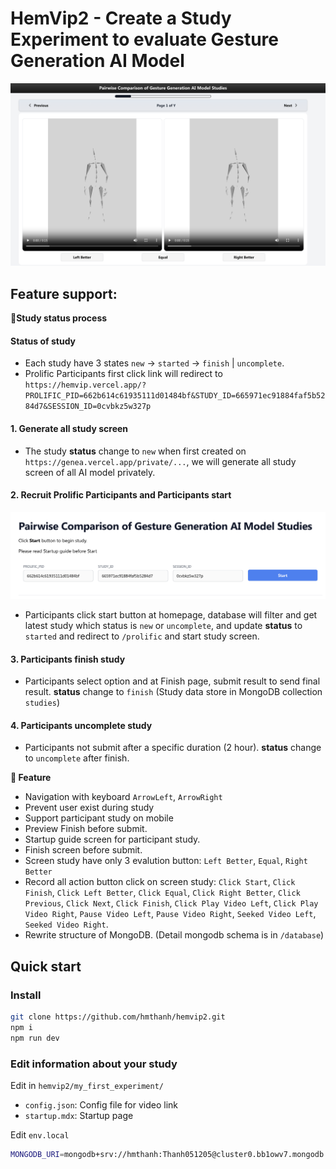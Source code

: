 # HemVip2 - Create a Study Experiment to evaluate Gesture Generation AI Model

![image sample](./image.png)

## Feature support:

**🚩Study status process**

#### Status of study

- Each study have 3 states `new` -> `started` -> `finish` | `uncomplete`.
- Prolific Participants first click link will redirect to `https://hemvip.vercel.app/?PROLIFIC_PID=662b614c61935111d01484bf&STUDY_ID=665971ec91884faf5b5284d7&SESSION_ID=0cvbkz5w327p`

#### 1. Generate all study screen

- The study **status** change to `new` when first created on `https://genea.vercel.app/private/...`, we will generate all study screen of all AI model privately.

#### 2. Recruit Prolific Participants and Participants start

![start_homepage](/start_homepage.png)

- Participants click start button at homepage, database will filter and get latest study which status is `new` or `uncomplete`, and update **status** to `started` and redirect to `/prolific` and start study screen.

#### 3. Participants finish study

- Participants select option and at Finish page, submit result to send final result. **status** change to `finish`
  (Study data store in MongoDB collection `studies`)

#### 4. Participants uncomplete study

- Participants not submit after a specific duration (2 hour). **status** change to `uncomplete` after finish.

**🎯 Feature**

- Navigation with keyboard `ArrowLeft`, `ArrowRight`
- Prevent user exist during study
- Support participant study on mobile
- Preview Finish before submit.
- Startup guide screen for participant study.
- Finish screen before submit.
- Screen study have only 3 evalution button: `Left Better`, `Equal`, `Right Better`
- Record all action button click on screen study: `Click Start`, `Click Finish`, `Click Left Better`, `Click Equal`, `Click Right Better`, `Click Previous`, `Click Next`, `Click Finish`, `Click Play Video Left`, `Click Play Video Right`, `Pause Video Left`, `Pause Video Right`, `Seeked Video Left`, `Seeked Video Right`.
- Rewrite structure of MongoDB. (Detail mongodb schema is in `/database`)

## Quick start

### Install

```bash
git clone https://github.com/hmthanh/hemvip2.git
npm i
npm run dev
```

### Edit information about your study

Edit in `hemvip2/my_first_experiment/`

- `config.json`: Config file for video link
- `startup.mdx`: Startup page

Edit `env.local`

```bash
MONGODB_URI=mongodb+srv://hmthanh:Thanh051205@cluster0.bb1owv7.mongodb.net/
```
